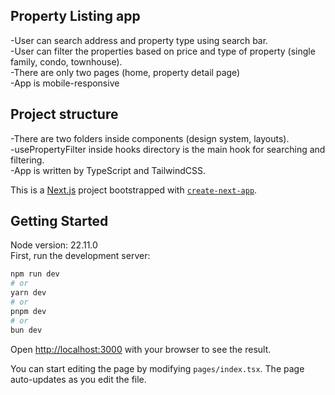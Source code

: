 ## Property Listing app

-User can search address and property type using search bar.<br/>
-User can filter the properties based on price and type of property (single family, condo, townhouse).<br/>
-There are only two pages (home, property detail page)<br/>
-App is mobile-responsive

## Project structure

-There are two folders inside components (design system, layouts).<br/>
-usePropertyFilter inside hooks directory is the main hook for searching and filtering.<br/>
-App is written by TypeScript and TailwindCSS.<br/>

This is a [Next.js](https://nextjs.org) project bootstrapped with [`create-next-app`](https://nextjs.org/docs/pages/api-reference/create-next-app).

## Getting Started

Node version: 22.11.0<br/>
First, run the development server:

```bash
npm run dev
# or
yarn dev
# or
pnpm dev
# or
bun dev
```

Open [http://localhost:3000](http://localhost:3000) with your browser to see the result.

You can start editing the page by modifying `pages/index.tsx`. The page auto-updates as you edit the file.

